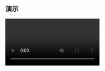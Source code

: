 ## 演示
<video width="auto" height="auto" controls>  
<source src="http://dynais-imh-hub.oss-cn-hangzhou.aliyuncs.com/video/%E7%8E%BB%E7%92%83%E6%9D%BE%20%5B%E6%9C%80%E4%BC%98%E5%8C%96%E7%9A%84%E8%B4%A8%E9%87%8F%E5%92%8C%E5%A4%A7%E5%B0%8F%5D.mp4" type="video/mp4">  
您的浏览器不支持 video 标签。  
</video>